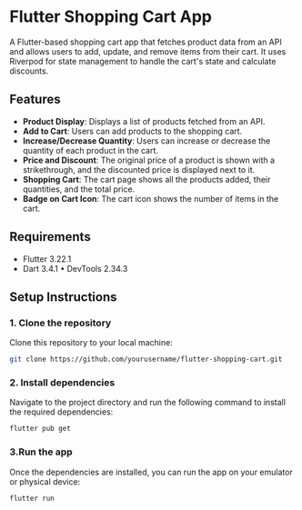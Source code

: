 # Flutter Shopping Cart App

A Flutter-based shopping cart app that fetches product data from an API and allows users to add, update, and remove items from their cart. It uses Riverpod for state management to handle the cart's state and calculate discounts.

## Features
- **Product Display**: Displays a list of products fetched from an API.
- **Add to Cart**: Users can add products to the shopping cart.
- **Increase/Decrease Quantity**: Users can increase or decrease the quantity of each product in the cart.
- **Price and Discount**: The original price of a product is shown with a strikethrough, and the discounted price is displayed next to it.
- **Shopping Cart**: The cart page shows all the products added, their quantities, and the total price.
- **Badge on Cart Icon**: The cart icon shows the number of items in the cart.

## Requirements
- Flutter 3.22.1
- Dart 3.4.1 • DevTools 2.34.3

## Setup Instructions

### 1. Clone the repository
Clone this repository to your local machine:
```bash
git clone https://github.com/yourusername/flutter-shopping-cart.git
```

### 2. Install dependencies
Navigate to the project directory and run the following command to install the required dependencies:
```bash
flutter pub get
```
### 3.Run the app
Once the dependencies are installed, you can run the app on your emulator or physical device:
```bash
flutter run
```

